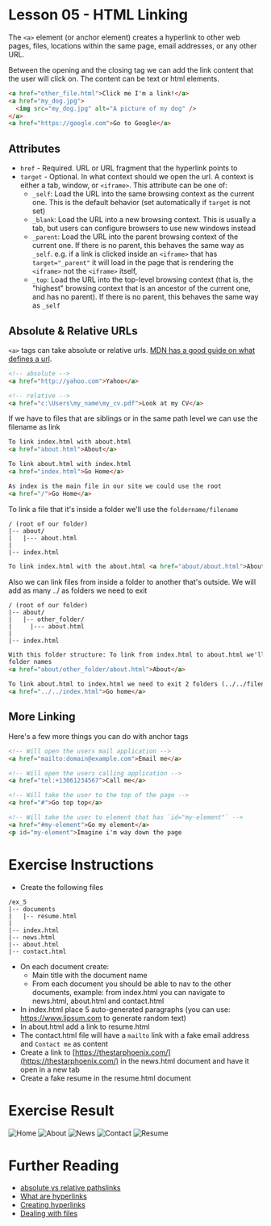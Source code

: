 # Lesson 05 - HTML Linking

The `<a>` element (or anchor element) creates a hyperlink to other web pages, files, locations within the same page, email addresses, or any other URL.

Between the opening and the closing tag we can add the link content that the user will click on. The content can be text or html elements.

```html
<a href="other_file.html">Click me I'm a link!</a>
<a href="my_dog.jpg">
  <img src="my_dog.jpg" alt="A picture of my dog" />
</a>
<a href="https://google.com">Go to Google</a>
```

## Attributes

- `href` - Required. URL or URL fragment that the hyperlink points to
- `target` - Optional. In what context should we open the url. A context is either a tab, window, or `<iframe>`. This attribute can be one of:
  - `_self`: Load the URL into the same browsing context as the current one. This is the default behavior (set automatically if `target` is not set)
  - `_blank`: Load the URL into a new browsing context. This is usually a tab, but users can configure browsers to use new windows instead
  - `_parent`: Load the URL into the parent browsing context of the current one. If there is no parent, this behaves the same way as `_self`. e.g. if a link is clicked inside an `<iframe>` that has `target="_parent"` it will load in the page that is rendering the `<iframe>` not the `<iframe>` itself,
  - `_top`: Load the URL into the top-level browsing context (that is, the "highest" browsing context that is an ancestor of the current one, and has no parent). If there is no parent, this behaves the same way as `_self`

## Absolute & Relative URLs

`<a>` tags can take absolute or relative urls. [MDN has a good guide on what defines a url](https://developer.mozilla.org/en-US/docs/Learn/Common_questions/What_is_a_URL).

```html
<!-- absolute -->
<a href="http://yahoo.com">Yahoo</a>

<!-- relative -->
<a href="c:\Users\my_name\my_cv.pdf">Look at my CV</a>
```

If we have to files that are siblings or in the same path level we can use the filename as link

```html
To link index.html with about.html
<a href="about.html">About</a>

To link about.html with index.html
<a href="index.html">Go Home</a>

As index is the main file in our site we could use the root
<a href="/">Go Home</a>
```

To link a file that it's inside a folder we'll use the `foldername/filename`

```
/ (root of our folder)
|-- about/
|   |--- about.html
|
|-- index.html
```

```html
To link index.html with the about.html <a href="about/about.html">About</a>
```

Also we can link files from inside a folder to another that's outside. We will add as many ../ as folders we need to exit

```
/ (root of our folder)
|-- about/
|   |-- other_folder/
|     |--- about.html
|
|-- index.html
```

```html
With this folder structure: To link from index.html to about.html we'll use both
folder names
<a href="about/other_folder/about.html">About</a>

To link about.html to index.html we need to exit 2 folders (../../filename)
<a href="../../index.html">Go home</a>
```

## More Linking

Here's a few more things you can do with anchor tags

```html
<!-- Will open the users mail application -->
<a href="mailto:domain@example.com">Email me</a>

<!-- Will open the users calling application -->
<a href="tel:+13061234567">Call me</a>

<!-- Will take the user to the top of the page -->
<a href="#">Go top top</a>

<!-- Will take the user to element that has `id="my-element"` -->
<a href="#my-element">Go my element</a>
<p id="my-element">Imagine i'm way down the page 
```

# Exercise Instructions

- Create the following files

```
/ex_5
|-- documents
|   |-- resume.html
|
|-- index.html
|-- news.html
|-- about.html
|-- contact.html
```

- On each document create:
  - Main title with the document name
  - From each document you should be able to nav to the other documents, example: from index.html you can navigate to news.html, about.html and contact.html
- In index.html place 5 auto-generated paragraphs (you can use: https://www.lipsum.com to generate random text)
- In about.html add a link to resume.html
- The contact.html file will have a `mailto` link with a fake email address and `Contact me` as content
- Create a link to [https://thestarphoenix.com/](https://thestarphoenix.com/) in the news.html document and have it open in a new tab
- Create a fake resume in the resume.html document

# Exercise Result

![Home](home.png)
![About](about.png)
![News](news.png)
![Contact](contact.png)
![Resume](resume.png)

# Further Reading

- [absolute vs relative pathslinks](https://www.coffeecup.com/help/articles/absolute-vs-relative-pathslinks)
- [What are hyperlinks](https://developer.mozilla.org/en-US/docs/Learn/Common_questions/What_are_hyperlinks)
- [Creating hyperlinks](https://developer.mozilla.org/en-US/docs/Learn/HTML/Introduction_to_HTML/Creating_hyperlinks)
- [Dealing with files](https://developer.mozilla.org/en-US/docs/Learn/Getting_started_with_the_web/Dealing_with_files)
